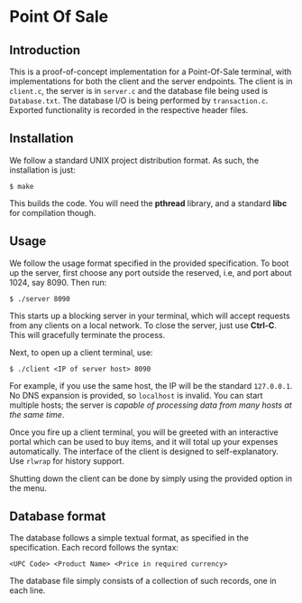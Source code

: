 # Point Of Sale

## Introduction

This is a proof-of-concept implementation for a Point-Of-Sale terminal, with implementations for both the client and the server
endpoints. The client is in `client.c`, the server is in `server.c` and the database file being used is `Database.txt`. The
database I/O is being performed by `transaction.c`. Exported functionality is recorded in the respective header files.

## Installation

We follow a standard UNIX project distribution format. As such, the installation is just:

```
$ make
```

This builds the code. You will need the **pthread** library, and a standard **libc** for compilation though.

## Usage

We follow the usage format specified in the provided specification. To boot up the server, first choose any port
outside the reserved, i.e, and port about 1024, say 8090. Then run:

```
$ ./server 8090
```

This starts up a blocking server in your terminal, which will accept requests from any clients on a local network. To
close the server, just use **Ctrl-C**. This will gracefully terminate the process.

Next, to open up a client terminal, use:

```
$ ./client <IP of server host> 8090
```

For example, if you use the same host, the IP will be the standard `127.0.0.1`. No DNS expansion is provided, so `localhost`
is invalid. You can start multiple hosts; the server is _capable of processing data from many hosts at the same time_.

Once you fire up a client terminal, you will be greeted with an interactive portal which can be used to buy items, and it will
total up your expenses automatically. The interface of the client is designed to self-explanatory. Use `rlwrap` for history
support.

Shutting down the client can be done by simply using the provided option in the menu.

## Database format

The database follows a simple textual format, as specified in the specification. Each record follows the syntax:

```
<UPC Code> <Product Name> <Price in required currency>
```

The database file simply consists of a collection of such records, one in each line.
